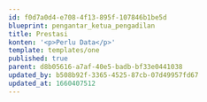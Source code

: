 ```yaml
---
id: f0d7a0d4-e708-4f13-895f-107846b1be5d
blueprint: pengantar_ketua_pengadilan
title: Prestasi
konten: '<p>Perlu Data</p>'
template: templates/one
published: true
parent: d8b05616-a7af-40e5-badb-bf33e0441038
updated_by: b508b92f-3365-4525-87cb-07d49957fd67
updated_at: 1660407512
---
```

